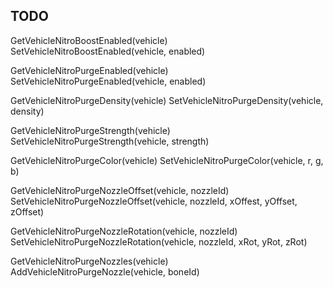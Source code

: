 TODO
----

GetVehicleNitroBoostEnabled(vehicle)
SetVehicleNitroBoostEnabled(vehicle, enabled)

GetVehicleNitroPurgeEnabled(vehicle)
SetVehicleNitroPurgeEnabled(vehicle, enabled)

GetVehicleNitroPurgeDensity(vehicle)
SetVehicleNitroPurgeDensity(vehicle, density)

GetVehicleNitroPurgeStrength(vehicle)
SetVehicleNitroPurgeStrength(vehicle, strength)

GetVehicleNitroPurgeColor(vehicle)
SetVehicleNitroPurgeColor(vehicle, r, g, b)

GetVehicleNitroPurgeNozzleOffset(vehicle, nozzleId)
SetVehicleNitroPurgeNozzleOffset(vehicle, nozzleId, xOffest, yOffset, zOffset)

GetVehicleNitroPurgeNozzleRotation(vehicle, nozzleId)
SetVehicleNitroPurgeNozzleRotation(vehicle, nozzleId, xRot, yRot, zRot)

GetVehicleNitroPurgeNozzles(vehicle)
AddVehicleNitroPurgeNozzle(vehicle, boneId)
